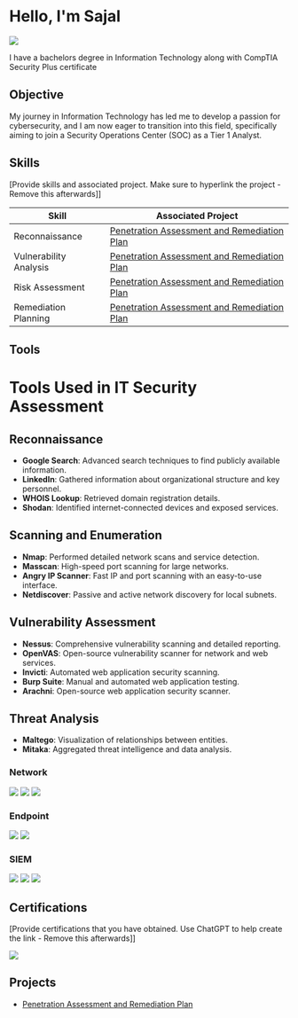 # Hello, I'm Sajal 
<a href="www.linkedin.com/in/sajal-bajracharya"><img src="https://img.shields.io/badge/-LinkedIn-0072b1?&style=for-the-badge&logo=linkedin&logoColor=white" /></a>

I have a bachelors degree in Information Technology along with CompTIA Security Plus certificate
## Objective

My journey in Information Technology has led me to develop a passion for cybersecurity, and I am now eager to transition into this field, specifically aiming to join a Security Operations Center (SOC) as a Tier 1 Analyst.

## Skills
[Provide skills and associated project. Make sure to hyperlink the project - Remove this afterwards]]

| Skill                                         | Associated Project         |
|-----------------------------------------------|----------------------------|
| Reconnaissance         |<a href="https://github.com/SajalBajracharya/Penetration-Assessment-and-Remediation-Plan/tree/main">Penetration Assessment and Remediation Plan</a>|
| Vulnerability Analysis | <a href="https://github.com/SajalBajracharya/Penetration-Assessment-and-Remediation-Plan/tree/main">Penetration Assessment and Remediation Plan</a>|
| Risk Assessment         | <a href="https://github.com/SajalBajracharya/Penetration-Assessment-and-Remediation-Plan/tree/main">Penetration Assessment and Remediation Plan</a>|
| Remediation Planning      | <a href="https://github.com/SajalBajracharya/Penetration-Assessment-and-Remediation-Plan/tree/main">Penetration Assessment and Remediation Plan</a>|

## Tools
# Tools Used in IT Security Assessment

## Reconnaissance
- **Google Search**: Advanced search techniques to find publicly available information.
- **LinkedIn**: Gathered information about organizational structure and key personnel.
- **WHOIS Lookup**: Retrieved domain registration details.
- **Shodan**: Identified internet-connected devices and exposed services.

## Scanning and Enumeration
- **Nmap**: Performed detailed network scans and service detection.
- **Masscan**: High-speed port scanning for large networks.
- **Angry IP Scanner**: Fast IP and port scanning with an easy-to-use interface.
- **Netdiscover**: Passive and active network discovery for local subnets.

## Vulnerability Assessment
- **Nessus**: Comprehensive vulnerability scanning and detailed reporting.
- **OpenVAS**: Open-source vulnerability scanner for network and web services.
- **Invicti**: Automated web application security scanning.
- **Burp Suite**: Manual and automated web application testing.
- **Arachni**: Open-source web application security scanner.

## Threat Analysis
- **Maltego**: Visualization of relationships between entities.
- **Mitaka**: Aggregated threat intelligence and data analysis.

### Network
<div>
    <img src="https://img.shields.io/badge/-Wireshark-1679A7?&style=for-the-badge&logo=Wireshark&logoColor=white" />
    <img src="https://img.shields.io/badge/-Suricata-EF3B2D?&style=for-the-badge&logo=Suricata&logoColor=white" />
    <img src="https://img.shields.io/badge/-Zeek-777BB4?&style=for-the-badge&logo=Zeek&logoColor=white" />
</div>

### Endpoint
<div>
    <img src="https://img.shields.io/badge/-Microsoft_Defender_for_Endpoint-00A4EF?&style=for-the-badge&logo=Microsoft&logoColor=white" />
    <img src="https://img.shields.io/badge/-Velociraptor-4B275F?&style=for-the-badge&logo=Velociraptor&logoColor=white" />
</div>

### SIEM
<div>
    <img src="https://img.shields.io/badge/-Microsoft_Sentinel-0078D4?&style=for-the-badge&logo=Microsoft&logoColor=white" />
    <img src="https://img.shields.io/badge/-Splunk-000000?&style=for-the-badge&logo=Splunk&logoColor=white" />
    <img src="https://img.shields.io/badge/-Elastic-005571?&style=for-the-badge&logo=Elastic&logoColor=white" />
</div>

## Certifications
[Provide certifications that you have obtained. Use ChatGPT to help create the link - Remove this afterwards]]
<div>
<img src="https://img.shields.io/badge/-Security%2B-FF0000?&style=for-the-badge&logo=CompTIA&logoColor=white" />

</div>

## Projects
- <a href="https://github.com/SajalBajracharya/Penetration-Assessment-and-Remediation-Plan/tree/main">Penetration Assessment and Remediation Plan</a>
